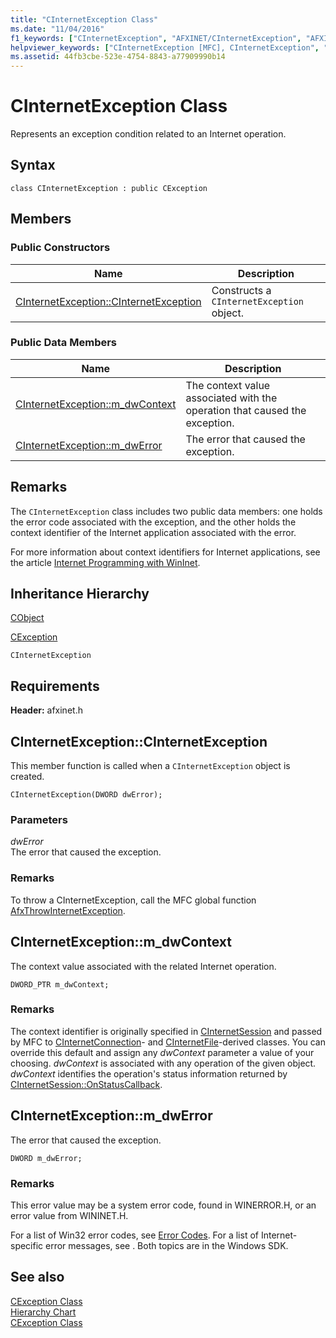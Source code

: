 ```yaml
---
title: "CInternetException Class"
ms.date: "11/04/2016"
f1_keywords: ["CInternetException", "AFXINET/CInternetException", "AFXINET/CInternetException::CInternetException", "AFXINET/CInternetException::m_dwContext", "AFXINET/CInternetException::m_dwError"]
helpviewer_keywords: ["CInternetException [MFC], CInternetException", "CInternetException [MFC], m_dwContext", "CInternetException [MFC], m_dwError"]
ms.assetid: 44fb3cbe-523e-4754-8843-a77909990b14
---
```

# CInternetException Class

Represents an exception condition related to an Internet operation.

## Syntax

```
class CInternetException : public CException
```

## Members

### Public Constructors

|Name|Description|
|----------|-----------------|
|[CInternetException::CInternetException](#cinternetexception)|Constructs a `CInternetException` object.|

### Public Data Members

|Name|Description|
|----------|-----------------|
|[CInternetException::m_dwContext](#m_dwcontext)|The context value associated with the operation that caused the exception.|
|[CInternetException::m_dwError](#m_dwerror)|The error that caused the exception.|

## Remarks

The `CInternetException` class includes two public data members: one holds the error code associated with the exception, and the other holds the context identifier of the Internet application associated with the error.

For more information about context identifiers for Internet applications, see the article [Internet Programming with WinInet](../../mfc/win32-internet-extensions-wininet.md).

## Inheritance Hierarchy

[CObject](../../mfc/reference/cobject-class.md)

[CException](../../mfc/reference/cexception-class.md)

`CInternetException`

## Requirements

**Header:** afxinet.h

## <a name="cinternetexception"></a>  CInternetException::CInternetException

This member function is called when a `CInternetException` object is created.

```
CInternetException(DWORD dwError);
```

### Parameters

*dwError*<br/>
The error that caused the exception.

### Remarks

To throw a CInternetException, call the MFC global function [AfxThrowInternetException](internet-url-parsing-globals.md#afxthrowinternetexception).

## <a name="m_dwcontext"></a>  CInternetException::m_dwContext

The context value associated with the related Internet operation.

```
DWORD_PTR m_dwContext;
```

### Remarks

The context identifier is originally specified in [CInternetSession](../../mfc/reference/cinternetsession-class.md) and passed by MFC to [CInternetConnection](../../mfc/reference/cinternetconnection-class.md)- and [CInternetFile](../../mfc/reference/cinternetfile-class.md)-derived classes. You can override this default and assign any *dwContext* parameter a value of your choosing. *dwContext* is associated with any operation of the given object. *dwContext* identifies the operation's status information returned by [CInternetSession::OnStatusCallback](../../mfc/reference/cinternetsession-class.md#onstatuscallback).

## <a name="m_dwerror"></a>  CInternetException::m_dwError

The error that caused the exception.

```
DWORD m_dwError;
```

### Remarks

This error value may be a system error code, found in WINERROR.H, or an error value from WININET.H.

For a list of Win32 error codes, see [Error Codes](/windows/win32/Debug/system-error-codes). For a list of Internet-specific error messages, see  . Both topics are in the Windows SDK.

## See also

[CException Class](../../mfc/reference/cexception-class.md)<br/>
[Hierarchy Chart](../../mfc/hierarchy-chart.md)<br/>
[CException Class](../../mfc/reference/cexception-class.md)
